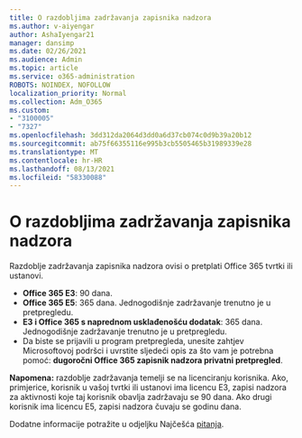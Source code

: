 ```yaml
---
title: O razdobljima zadržavanja zapisnika nadzora
ms.author: v-aiyengar
author: AshaIyengar21
manager: dansimp
ms.date: 02/26/2021
ms.audience: Admin
ms.topic: article
ms.service: o365-administration
ROBOTS: NOINDEX, NOFOLLOW
localization_priority: Normal
ms.collection: Adm_O365
ms.custom:
- "3100005"
- "7327"
ms.openlocfilehash: 3dd312da2064d3dd0a6d37cb074c0d9b39a20b12
ms.sourcegitcommit: ab75f66355116e995b3cb5505465b31989339e28
ms.translationtype: MT
ms.contentlocale: hr-HR
ms.lasthandoff: 08/13/2021
ms.locfileid: "58330088"
---
```

# <a name="about-audit-logs-retention-periods"></a>O razdobljima zadržavanja zapisnika nadzora

Razdoblje zadržavanja zapisnika nadzora ovisi o pretplati Office 365 tvrtki ili ustanovi.

- **Office 365 E3**: 90 dana.
- **Office 365 E5**: 365 dana. Jednogodišnje zadržavanje trenutno je u pretpregledu.
- **E3 i Office 365 s naprednom usklađenošću dodatak**: 365 dana. Jednogodišnje zadržavanje trenutno je u pretpregledu.
- Da biste se prijavili u program pretpregleda, unesite zahtjev Microsoftovoj podršci i uvrstite sljedeći opis za što vam je potrebna pomoć: **dugoročni Office 365 zapisnik nadzora privatni pretpregled**.

**Napomena:** razdoblje zadržavanja temelji se na licenciranju korisnika. Ako, primjerice, korisnik u vašoj tvrtki ili ustanovi ima licencu E3, zapisi nadzora za aktivnosti koje taj korisnik obavlja zadržavaju se 90 dana. Ako drugi korisnik ima licencu E5, zapisi nadzora čuvaju se godinu dana.

Dodatne informacije potražite u odjeljku Najčešća [pitanja](https://go.microsoft.com/fwlink/?linkid=2115336).